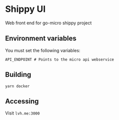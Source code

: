 # Shippy UI

Web front end for go-micro shippy project

## Environment variables

You must set the following variables:
```
API_ENDPOINT # Points to the micro api webservice
```

## Building

```yarn docker```

## Accessing

Visit `lvh.me:3000`
